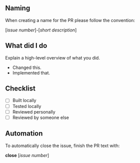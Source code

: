 ## Naming

When creating a name for the PR please follow the convention: 

[*issue number*]-[*short description*]

## What did I do
Explain a high-level overview of what you did.
- Changed this.
- Implemented that.

## Checklist
- [ ] Built locally
- [ ] Tested locally
- [ ] Reviewed personally
- [ ] Reviewed by someone else

## Automation

To automatically close the issue, finish the PR text with:

**close** [*issue number*]